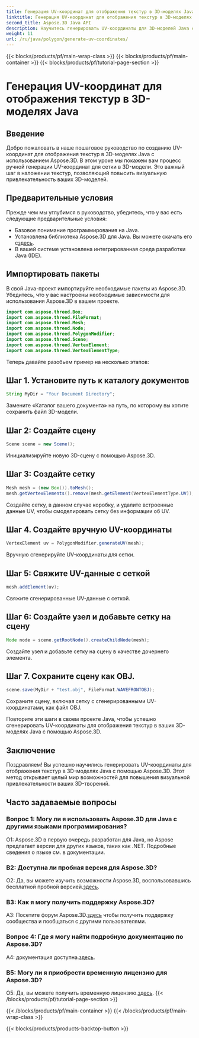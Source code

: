 ```yaml
---
title: Генерация UV-координат для отображения текстур в 3D-моделях Java
linktitle: Генерация UV-координат для отображения текстур в 3D-моделях Java
second_title: Aspose.3D Java API
description: Научитесь генерировать UV-координаты для 3D-моделей Java с помощью Aspose.3D. Улучшите наложение текстур в своих проектах с помощью этого пошагового руководства.
weight: 11
url: /ru/java/polygon/generate-uv-coordinates/
---
```


{{< blocks/products/pf/main-wrap-class >}}
{{< blocks/products/pf/main-container >}}
{{< blocks/products/pf/tutorial-page-section >}}

# Генерация UV-координат для отображения текстур в 3D-моделях Java

## Введение

Добро пожаловать в наше пошаговое руководство по созданию UV-координат для отображения текстур в 3D-моделях Java с использованием Aspose.3D. В этом уроке мы покажем вам процесс ручной генерации UV-координат для сетки в 3D-модели. Это важный шаг в наложении текстур, позволяющий повысить визуальную привлекательность ваших 3D-моделей.

## Предварительные условия

Прежде чем мы углубимся в руководство, убедитесь, что у вас есть следующие предварительные условия:

- Базовое понимание программирования на Java.
-  Установлена библиотека Aspose.3D для Java. Вы можете скачать его с[здесь](https://releases.aspose.com/3d/java/).
- В вашей системе установлена интегрированная среда разработки Java (IDE).

## Импортировать пакеты

В свой Java-проект импортируйте необходимые пакеты из Aspose.3D. Убедитесь, что у вас настроены необходимые зависимости для использования Aspose.3D в вашем проекте.

```java
import com.aspose.threed.Box;
import com.aspose.threed.FileFormat;
import com.aspose.threed.Mesh;
import com.aspose.threed.Node;
import com.aspose.threed.PolygonModifier;
import com.aspose.threed.Scene;
import com.aspose.threed.VertexElement;
import com.aspose.threed.VertexElementType;
```

Теперь давайте разобьем пример на несколько этапов:

## Шаг 1. Установите путь к каталогу документов

```java
String MyDir = "Your Document Directory";
```

Замените «Каталог вашего документа» на путь, по которому вы хотите сохранить файл 3D-модели.

## Шаг 2: Создайте сцену

```java
Scene scene = new Scene();
```

Инициализируйте новую 3D-сцену с помощью Aspose.3D.

## Шаг 3: Создайте сетку

```java
Mesh mesh = (new Box()).toMesh();
mesh.getVertexElements().remove(mesh.getElement(VertexElementType.UV));
```

Создайте сетку, в данном случае коробку, и удалите встроенные данные UV, чтобы смоделировать сетку без информации об UV.

## Шаг 4. Создайте вручную UV-координаты

```java
VertexElement uv = PolygonModifier.generateUV(mesh);
```

Вручную сгенерируйте UV-координаты для сетки.

## Шаг 5: Свяжите UV-данные с сеткой

```java
mesh.addElement(uv);
```

Свяжите сгенерированные UV-данные с сеткой.

## Шаг 6: Создайте узел и добавьте сетку на сцену

```java
Node node = scene.getRootNode().createChildNode(mesh);
```

Создайте узел и добавьте сетку на сцену в качестве дочернего элемента.

## Шаг 7. Сохраните сцену как OBJ.

```java
scene.save(MyDir + "test.obj", FileFormat.WAVEFRONTOBJ);
```

Сохраните сцену, включая сетку с сгенерированными UV-координатами, как файл OBJ.

Повторите эти шаги в своем проекте Java, чтобы успешно сгенерировать UV-координаты для отображения текстур в ваших 3D-моделях Java с помощью Aspose.3D.

## Заключение

Поздравляем! Вы успешно научились генерировать UV-координаты для отображения текстур в 3D-моделях Java с помощью Aspose.3D. Этот метод открывает целый мир возможностей для повышения визуальной привлекательности ваших 3D-творений.

## Часто задаваемые вопросы

### Вопрос 1: Могу ли я использовать Aspose.3D для Java с другими языками программирования?

О1: Aspose.3D в первую очередь разработан для Java, но Aspose предлагает версии для других языков, таких как .NET. Подробные сведения о языке см. в документации.

### В2: Доступна ли пробная версия для Aspose.3D?

 О2: Да, вы можете изучить возможности Aspose.3D, воспользовавшись бесплатной пробной версией.[здесь](https://releases.aspose.com/).

### В3: Как я могу получить поддержку Aspose.3D?

 A3: Посетите форум Aspose.3D.[здесь](https://forum.aspose.com/c/3d/18) чтобы получить поддержку сообщества и пообщаться с другими пользователями.

### Вопрос 4: Где я могу найти подробную документацию по Aspose.3D?

 A4: документация доступна.[здесь](https://reference.aspose.com/3d/java/).

### В5: Могу ли я приобрести временную лицензию для Aspose.3D?

 О5: Да, вы можете получить временную лицензию.[здесь](https://purchase.aspose.com/temporary-license/).
{{< /blocks/products/pf/tutorial-page-section >}}

{{< /blocks/products/pf/main-container >}}
{{< /blocks/products/pf/main-wrap-class >}}

{{< blocks/products/products-backtop-button >}}
